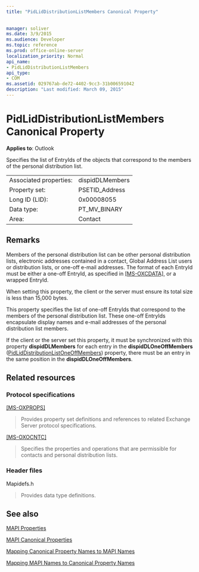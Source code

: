 ```yaml
---
title: "PidLidDistributionListMembers Canonical Property"
 
 
manager: soliver
ms.date: 3/9/2015
ms.audience: Developer
ms.topic: reference
ms.prod: office-online-server
localization_priority: Normal
api_name:
- PidLidDistributionListMembers
api_type:
- COM
ms.assetid: 029767ab-de72-4402-9cc3-31b006591042
description: "Last modified: March 09, 2015"
---
```


# PidLidDistributionListMembers Canonical Property

  
  
**Applies to**: Outlook 
  
Specifies the list of EntryIds of the objects that correspond to the members of the personal distribution list.
  
|||
|:-----|:-----|
|Associated properties:  <br/> |dispidDLMembers  <br/> |
|Property set:  <br/> |PSETID_Address  <br/> |
|Long ID (LID):  <br/> |0x00008055  <br/> |
|Data type:  <br/> |PT_MV_BINARY  <br/> |
|Area:  <br/> |Contact  <br/> |
   
## Remarks

Members of the personal distribution list can be other personal distribution lists, electronic addresses contained in a contact, Global Address List users or distribution lists, or one-off e-mail addresses. The format of each EntryId must be either a one-off EntryId, as specified in [[MS-OXCDATA],](http://msdn.microsoft.com/library/1afa0cd9-b1a0-4520-b623-bf15030af5d8%28Office.15%29.aspx) or a wrapped EntryId. 
  
When setting this property, the client or the server must ensure its total size is less than 15,000 bytes.
  
This property specifies the list of one-off EntryIds that correspond to the members of the personal distribution list. These one-off EntryIds encapsulate display names and e-mail addresses of the personal distribution list members.
  
If the client or the server set this property, it must be synchronized with this property **dispidDLMembers** for each entry in the **dispidDLOneOffMembers** ([PidLidDistributionListOneOffMembers](pidliddistributionlistoneoffmembers-canonical-property.md)) property, there must be an entry in the same position in the **dispidDLOneOffMembers**.
  
## Related resources

### Protocol specifications

[[MS-OXPROPS]](http://msdn.microsoft.com/library/f6ab1613-aefe-447d-a49c-18217230b148%28Office.15%29.aspx)
  
> Provides property set definitions and references to related Exchange Server protocol specifications.
    
[[MS-OXOCNTC]](http://msdn.microsoft.com/library/9b636532-9150-4836-9635-9c9b756c9ccf%28Office.15%29.aspx)
  
> Specifies the properties and operations that are permissible for contacts and personal distribution lists.
    
### Header files

Mapidefs.h
  
> Provides data type definitions.
    
## See also



[MAPI Properties](mapi-properties.md)
  
[MAPI Canonical Properties](mapi-canonical-properties.md)
  
[Mapping Canonical Property Names to MAPI Names](mapping-canonical-property-names-to-mapi-names.md)
  
[Mapping MAPI Names to Canonical Property Names](mapping-mapi-names-to-canonical-property-names.md)

